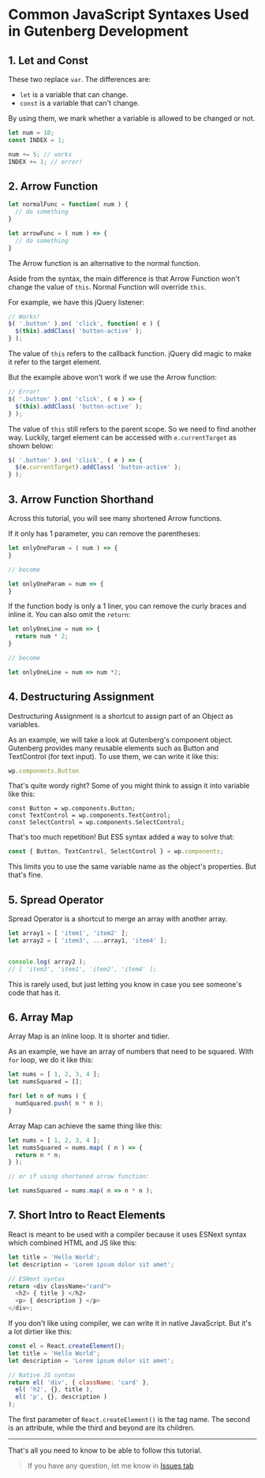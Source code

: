 # Common JavaScript Syntaxes Used in Gutenberg Development

## 1. Let and Const

These two replace `var`. The differences are:

- `let` is a variable that can change.
- `const` is a variable that can't change.

By using them, we mark whether a variable is allowed to be changed or not.

```js
let num = 10;
const INDEX = 1;

num += 5; // works
INDEX += 1; // error!
```

## 2. Arrow Function

```js
let normalFunc = function( num ) {
  // do something
}

let arrowFunc = ( num ) => {
  // do something
}
```

The Arrow function is an alternative to the normal function.

Aside from the syntax, the main difference is that Arrow Function won't change the value of `this`. Normal Function will override `this`.

For example, we have this jQuery listener:

```js
// Works!
$( '.button' ).on( 'click', function( e ) {
  $(this).addClass( 'button-active' );
} );
```

The value of `this` refers to the callback function. jQuery did magic to make it refer to the target element.

But the example above won't work if we use the Arrow function:

```js
// Error!
$( '.button' ).on( 'click', ( e ) => {
  $(this).addClass( 'button-active' );
} );
```

The value of `this` still refers to the parent scope. So we need to find another way. Luckily, target element can be accessed with `e.currentTarget` as shown below:

```js
$( '.button' ).on( 'click', ( e ) => {
  $(e.currentTarget).addClass( 'button-active' );
} );
```


## 3. Arrow Function Shorthand

Across this tutorial, you will see many shortened Arrow functions.

If it only has 1 parameter, you can remove the parentheses:

```js
let onlyOneParam = ( num ) => {
}

// become

let onlyOneParam = num => {
}
```

If the function body is only a 1 liner, you can remove the curly braces and inline it. You can also omit the `return`:

```js
let onlyOneLine = num => {
  return num * 2;
}

// become

let onlyOneLine = num => num *2;
```


## 4. Destructuring Assignment

Destructuring Assignment is a shortcut to assign part of an Object as variables.

As an example, we will take a look at Gutenberg's component object. Gutenberg provides many reusable elements such as Button and TextControl (for text input). To use them, we can write it like this:

```js
wp.components.Button
```

That's quite wordy right? Some of you might think to assign it into variable like this:

```
const Button = wp.components.Button;
const TextControl = wp.components.TextControl;
const SelectControl = wp.components.SelectControl;
```

That's too much repetition! But ES5 syntax added a way to solve that:

```js
const { Button, TextControl, SelectControl } = wp.components;
```

This limits you to use the same variable name as the object's properties. But that's fine.


## 5. Spread Operator

Spread Operator is a shortcut to merge an array with another array.

```js
let array1 = [ 'item1', 'item2' ];
let array2 = [ 'item3', ...array1, 'item4' ];


console.log( array2 );
// [ 'item3', 'item1', 'item2', 'item4' ];
```

This is rarely used, but just letting you know in case you see someone's code that has it.

## 6. Array Map

Array Map is an inline loop. It is shorter and tidier.

As an example, we have an array of numbers that need to be squared. With `for` loop, we do it like this:

```js
let nums = [ 1, 2, 3, 4 ];
let numsSquared = [];

for( let n of nums ) {
  numSquared.push( n * n );
}
```

Array Map can achieve the same thing like this:

```js
let nums = [ 1, 2, 3, 4 ];
let numsSquared = nums.map( ( n ) => {
  return n * n;
} );

// or if using shortened arrow function:

let numsSquared = nums.map( n => n * n );
```


## 7. Short Intro to React Elements

React is meant to be used with a compiler because it uses ESNext syntax which combined HTML and JS like this:

```js
let title = 'Hello World';
let description = 'Lorem ipsum dolor sit amet';

// ESNext syntax
return <div className="card">
  <h2> { title } </h2>
  <p> { description } </p>
</div>;
```

If you don't like using compiler, we can write it in native JavaScript. But it's a lot dirtier like this:

```js
const el = React.createElement();
let title = 'Hello World';
let description = 'Lorem ipsum dolor sit amet';

// Native JS syntax
return el( 'div', { className: 'card' },
  el( 'h2', {}, title ),
  el( 'p', {}, description )
);
```

The first parameter of `React.createElement()` is the tag name. The second is an attribute, while the third and beyond are its children.

-----

That's all you need to know to be able to follow this tutorial.

> If you have any question, let me know in [Issues tab](https://github.com/hrsetyono/gutenberg-tutorial/issues)